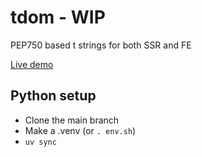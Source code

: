 # tdom - WIP

PEP750 based t strings for both SSR and FE

[Live demo](https://webreflection.github.io/tdom/src/)

## Python setup

- Clone the main branch
- Make a .venv (or `. env.sh`)
- `uv sync`
